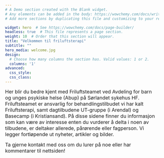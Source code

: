 ```yaml
---
# A Demo section created with the Blank widget.
# Any elements can be added in the body: https://wowchemy.com/docs/writing-markdown-latex/
# Add more sections by duplicating this file and customizing to your requirements.

widget: hero  # See https://wowchemy.com/docs/page-builder/
headless: true  # This file represents a page section.
weight: 10  # Order that this section will appear.
title: "Velkommen til friluftsterapi"
subtitle: ""
hero_media: welcome.jpg
design:
  # Choose how many columns the section has. Valid values: 1 or 2.
  columns: '1'
advanced:
  css_style:
  css_class:
---
```


 <font size="3"> 
 Her blir du bedre kjent med Friluftsteamet ved Avdeling for barn og unges psykiske helse (Abup) på Sørlandet sykehus HF. Friluftsteamet er ansvarlig for behandlingstilbudet vi har kalt Friluftsterapi, samt dagtilbudene UT-gruppe (i Arendal) og Basecamp (i Kristiansand). På disse sidene finner du informasjon som kan være av interesse enten du vurderer å delta i noen av tilbudene, er deltaker allerede, pårørende eller fagperson. Vi legger fortløpende ut nyheter, artikler og bilder.

Ta gjerne kontakt med oss om du lurer på noe eller har kommentarer til nettsiden! 
</font> 

